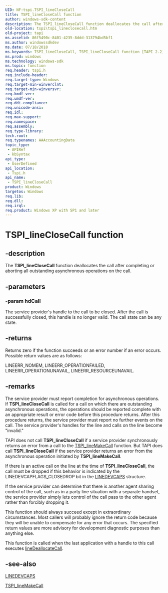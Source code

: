 ```yaml
---
UID: NF:tspi.TSPI_lineCloseCall
title: TSPI_lineCloseCall function
author: windows-sdk-content
description: The TSPI_lineCloseCall function deallocates the call after completing or aborting all outstanding asynchronous operations on the call.
old-location: tspi\tspi_lineclosecall.htm
old-project: tapi
ms.assetid: 86f5490c-8401-4235-8ddd-313794bd5bf1
ms.author: windowssdkdev
ms.date: 07/18/2018
ms.keywords: TSPI_lineCloseCall, TSPI_lineCloseCall function [TAPI 2.2], _tspi_tspi_lineclosecall, tspi.tspi_lineclosecall, tspi/TSPI_lineCloseCall
ms.prod: windows
ms.technology: windows-sdk
ms.topic: function
req.header: tspi.h
req.include-header: 
req.target-type: Windows
req.target-min-winverclnt: 
req.target-min-winversvr: 
req.kmdf-ver: 
req.umdf-ver: 
req.ddi-compliance: 
req.unicode-ansi: 
req.idl: 
req.max-support: 
req.namespace: 
req.assembly: 
req.type-library: 
tech.root: 
req.typenames: AAAccountingData
topic_type:
 - APIRef
 - kbSyntax
api_type:
 - UserDefined
api_location:
 - Tspi.h
api_name:
 - TSPI_lineCloseCall
product: Windows
targetos: Windows
req.lib: 
req.dll: 
req.irql: 
req.product: Windows XP with SP1 and later
---
```


# TSPI_lineCloseCall function


## -description


The 
<b>TSPI_lineCloseCall</b> function deallocates the call after completing or aborting all outstanding asynchronous operations on the call.


## -parameters




### -param hdCall

The service provider's handle to the call to be closed. After the call is successfully closed, this handle is no longer valid. The call state can be any state.


## -returns



Returns zero if the function succeeds or an error number if an error occurs. Possible return values are as follows:

LINEERR_NOMEM, LINEERR_OPERATIONFAILED, LINEERR_OPERATIONUNAVAIL, LINEERR_RESOURCEUNAVAIL.




## -remarks



The service provider must report completion for asynchronous operations. If 
<b>TSPI_lineCloseCall</b> is called for a call on which there are outstanding asynchronous operations, the operations should be reported complete with an appropriate result or error code before this procedure returns. After this procedure returns, the service provider must report no further events on the call. The service provider's handles for the line and calls on the line become "invalid."

TAPI does not call 
<b>TSPI_lineCloseCall</b> if a service provider synchronously returns an error from a call to the 
<a href="https://msdn.microsoft.com/9c3d6a7d-b0bf-4068-9d64-e0c715a8c011">TSPI_lineMakeCall</a> function. But TAPI does call 
<b>TSPI_lineCloseCall</b> if the service provider returns an error from the asynchronous operation initiated by 
<b>TSPI_lineMakeCall</b>.

If there is an active call on the line at the time of 
<b>TSPI_lineCloseCall</b>, the call must be dropped if this behavior is indicated by the LINEDEVCAPFLAGS_CLOSEDROP bit in the 
<a href="https://msdn.microsoft.com/83e38453-bb93-4cc5-923f-d0cd2898350a">LINEDEVCAPS</a> structure.

If the service provider can determine that there is another agent sharing control of the call, such as in a party line situation with a separate handset, the service provider simply lets control of the call pass to the other agent rather than forcibly dropping it.

This function should always succeed except in extraordinary circumstances. Most callers will probably ignore the return code because they will be unable to compensate for any error that occurs. The specified return values are more advisory for development diagnostic purposes than anything else.

This function is called when the last application with a handle to this call executes 
<a href="https://msdn.microsoft.com/a695ee19-e371-4126-b438-62bf52179cba">lineDeallocateCall</a>.




## -see-also




<a href="https://msdn.microsoft.com/83e38453-bb93-4cc5-923f-d0cd2898350a">LINEDEVCAPS</a>



<a href="https://msdn.microsoft.com/9c3d6a7d-b0bf-4068-9d64-e0c715a8c011">TSPI_lineMakeCall</a>
 

 

